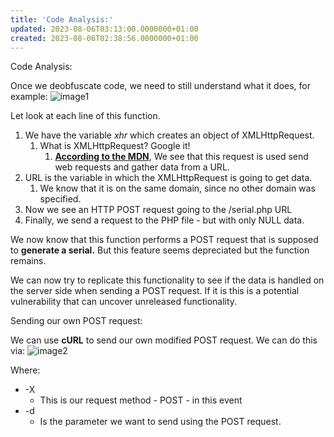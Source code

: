 ```yaml
---
title: 'Code Analysis:'
updated: 2023-08-06T03:13:00.0000000+01:00
created: 2023-08-06T02:38:56.0000000+01:00
---
```


Code Analysis:

Once we deobfuscate code, we need to still understand what it does, for example:
![image1](../../../../_resources/image1-164.png)

Let look at each line of this function.

1.  We have the variable *xhr* which creates an object of XMLHttpRequest.
    1.  What is XMLHttpRequest? Google it!
        1.  [**According to the MDN**](https://developer.mozilla.org/en-US/docs/Web/API/XMLHttpRequest), We see that this request is used send web requests and gather data from a URL.
2.  URL is the variable in which the XMLHttpRequest is going to get data.
    1.  We know that it is on the same domain, since no other domain was specified.
3.  Now we see an HTTP POST request going to the /serial.php URL
4.  Finally, we send a request to the PHP file - but with only NULL data.

We now know that this function performs a POST request that is supposed to **generate a serial.** But this feature seems depreciated but the function remains.

We can now try to replicate this functionality to see if the data is handled on the server side when sending a POST request. If it is this is a potential vulnerability that can uncover unreleased functionality.

Sending our own POST request:

We can use **cURL** to send our own modified POST request. We can do this via:
![image2](../../../../_resources/image2-134.png)

Where:
- -X
  - This is our request method - POST - in this event
- -d
  - Is the parameter we want to send using the POST request.

